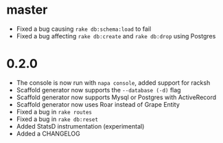 master
===
* Fixed a bug causing `rake db:schema:load` to fail
* Fixed a bug affecting `rake db:create` and `rake db:drop` using Postgres

0.2.0
===
* The console is now run with `napa console`, added support for racksh
* Scaffold generator now supports the `--database (-d)` flag
* Scaffold generator now supports Mysql or Postgres with ActiveRecord
* Scaffold generator now uses Roar instead of Grape Entity
* Fixed a bug in `rake routes`
* Fixed a bug in `rake db:reset`
* Added StatsD instrumentation (experimental)
* Added a CHANGELOG
